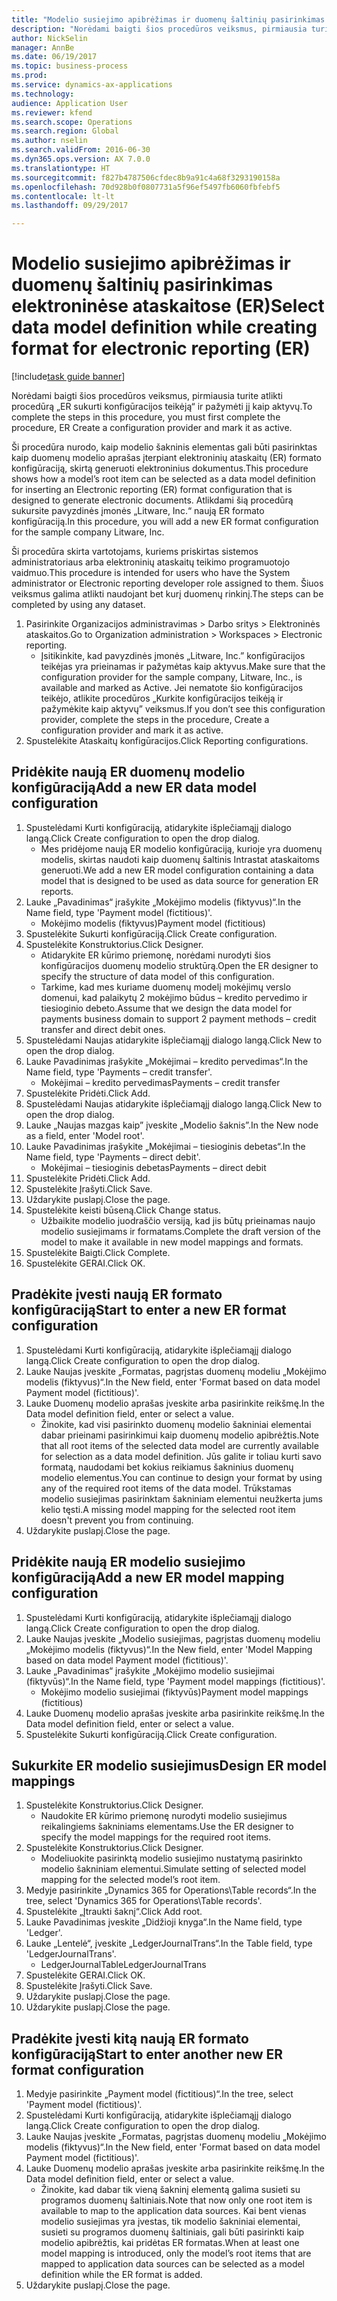 ```yaml
--- 
title: "Modelio susiejimo apibrėžimas ir duomenų šaltinių pasirinkimas elektroninėse ataskaitose (ER)"
description: "Norėdami baigti šios procedūros veiksmus, pirmiausia turite atlikti procedūrą „ER sukurti konfigūracijos teikėją“ ir pažymėti jį kaip aktyvų."
author: NickSelin
manager: AnnBe
ms.date: 06/19/2017
ms.topic: business-process
ms.prod: 
ms.service: dynamics-ax-applications
ms.technology: 
audience: Application User
ms.reviewer: kfend
ms.search.scope: Operations
ms.search.region: Global
ms.author: nselin
ms.search.validFrom: 2016-06-30
ms.dyn365.ops.version: AX 7.0.0
ms.translationtype: HT
ms.sourcegitcommit: f827b4787506cfdec8b9a91c4a68f3293190158a
ms.openlocfilehash: 70d928b0f0807731a5f96ef5497fb6060fbfebf5
ms.contentlocale: lt-lt
ms.lasthandoff: 09/29/2017

---
```

# <a name="select-data-model-definition-while-creating-format-for-electronic-reporting-er"></a><span data-ttu-id="a9126-103">Modelio susiejimo apibrėžimas ir duomenų šaltinių pasirinkimas elektroninėse ataskaitose (ER)</span><span class="sxs-lookup"><span data-stu-id="a9126-103">Select data model definition while creating format for electronic reporting (ER)</span></span>

[!include[task guide banner](../../includes/task-guide-banner.md)]

<span data-ttu-id="a9126-104">Norėdami baigti šios procedūros veiksmus, pirmiausia turite atlikti procedūrą „ER sukurti konfigūracijos teikėją“ ir pažymėti jį kaip aktyvų.</span><span class="sxs-lookup"><span data-stu-id="a9126-104">To complete the steps in this procedure, you must first complete the procedure, ER Create a configuration provider and mark it as active.</span></span> 

<span data-ttu-id="a9126-105">Ši procedūra nurodo, kaip modelio šakninis elementas gali būti pasirinktas kaip duomenų modelio aprašas įterpiant elektroninių ataskaitų (ER) formato konfigūraciją, skirtą generuoti elektroninius dokumentus.</span><span class="sxs-lookup"><span data-stu-id="a9126-105">This procedure shows how a model’s root item can be selected as a data model definition for inserting an Electronic reporting (ER) format configuration that is designed to generate electronic documents.</span></span> <span data-ttu-id="a9126-106">Atlikdami šią procedūrą sukursite pavyzdinės įmonės „Litware, Inc.“ naują ER formato konfigūraciją.</span><span class="sxs-lookup"><span data-stu-id="a9126-106">In this procedure, you will add a new ER format configuration for the sample company Litware, Inc.</span></span> 

<span data-ttu-id="a9126-107">Ši procedūra skirta vartotojams, kuriems priskirtas sistemos administratoriaus arba elektroninių ataskaitų teikimo programuotojo vaidmuo.</span><span class="sxs-lookup"><span data-stu-id="a9126-107">This procedure is intended for users who have the System administrator or Electronic reporting developer role assigned to them.</span></span> <span data-ttu-id="a9126-108">Šiuos veiksmus galima atlikti naudojant bet kurį duomenų rinkinį.</span><span class="sxs-lookup"><span data-stu-id="a9126-108">The steps can be completed by using any dataset.</span></span>

1. <span data-ttu-id="a9126-109">Pasirinkite Organizacijos administravimas > Darbo sritys > Elektroninės ataskaitos.</span><span class="sxs-lookup"><span data-stu-id="a9126-109">Go to Organization administration > Workspaces > Electronic reporting.</span></span>
    * <span data-ttu-id="a9126-110">Įsitikinkite, kad pavyzdinės įmonės „Litware, Inc.” konfigūracijos teikėjas yra prieinamas ir pažymėtas kaip aktyvus.</span><span class="sxs-lookup"><span data-stu-id="a9126-110">Make sure that the configuration provider for the sample company, Litware, Inc., is available and marked as Active.</span></span> <span data-ttu-id="a9126-111">Jei nematote šio konfigūracijos teikėjo, atlikite procedūros „Kurkite konfigūracijos teikėją ir pažymėkite kaip aktyvų” veiksmus.</span><span class="sxs-lookup"><span data-stu-id="a9126-111">If you don’t see this configuration provider, complete the steps in the procedure, Create a configuration provider and mark it as active.</span></span>  
2. <span data-ttu-id="a9126-112">Spustelėkite Ataskaitų konfigūracijos.</span><span class="sxs-lookup"><span data-stu-id="a9126-112">Click Reporting configurations.</span></span>

## <a name="add-a-new-er-data-model-configuration"></a><span data-ttu-id="a9126-113">Pridėkite naują ER duomenų modelio konfigūraciją</span><span class="sxs-lookup"><span data-stu-id="a9126-113">Add a new ER data model configuration</span></span>
1. <span data-ttu-id="a9126-114">Spustelėdami Kurti konfigūraciją, atidarykite išplečiamąjį dialogo langą.</span><span class="sxs-lookup"><span data-stu-id="a9126-114">Click Create configuration to open the drop dialog.</span></span>
    * <span data-ttu-id="a9126-115">Mes pridėjome naują ER modelio konfigūraciją, kurioje yra duomenų modelis, skirtas naudoti kaip duomenų šaltinis Intrastat ataskaitoms generuoti.</span><span class="sxs-lookup"><span data-stu-id="a9126-115">We add a new ER model configuration containing a data model that is designed to be used as data source for generation ER reports.</span></span>  
2. <span data-ttu-id="a9126-116">Lauke „Pavadinimas“ įrašykite „Mokėjimo modelis (fiktyvus)“.</span><span class="sxs-lookup"><span data-stu-id="a9126-116">In the Name field, type 'Payment model (fictitious)'.</span></span>
    * <span data-ttu-id="a9126-117">Mokėjimo modelis (fiktyvus)</span><span class="sxs-lookup"><span data-stu-id="a9126-117">Payment model (fictitious)</span></span>  
3. <span data-ttu-id="a9126-118">Spustelėkite Sukurti konfigūraciją.</span><span class="sxs-lookup"><span data-stu-id="a9126-118">Click Create configuration.</span></span>
4. <span data-ttu-id="a9126-119">Spustelėkite Konstruktorius.</span><span class="sxs-lookup"><span data-stu-id="a9126-119">Click Designer.</span></span>
    * <span data-ttu-id="a9126-120">Atidarykite ER kūrimo priemonę, norėdami nurodyti šios konfigūracijos duomenų modelio struktūrą.</span><span class="sxs-lookup"><span data-stu-id="a9126-120">Open the ER designer to specify the structure of data model of this configuration.</span></span>  
    * <span data-ttu-id="a9126-121">Tarkime, kad mes kuriame duomenų modelį mokėjimų verslo domenui, kad palaikytų 2 mokėjimo būdus – kredito pervedimo ir tiesioginio debeto.</span><span class="sxs-lookup"><span data-stu-id="a9126-121">Assume that we design the data model for payments business domain to support 2 payment methods – credit transfer and direct debit ones.</span></span>  
5. <span data-ttu-id="a9126-122">Spustelėdami Naujas atidarykite išplečiamąjį dialogo langą.</span><span class="sxs-lookup"><span data-stu-id="a9126-122">Click New to open the drop dialog.</span></span>
6. <span data-ttu-id="a9126-123">Lauke Pavadinimas įrašykite „Mokėjimai – kredito pervedimas“.</span><span class="sxs-lookup"><span data-stu-id="a9126-123">In the Name field, type 'Payments – credit transfer'.</span></span>
    * <span data-ttu-id="a9126-124">Mokėjimai – kredito pervedimas</span><span class="sxs-lookup"><span data-stu-id="a9126-124">Payments – credit transfer</span></span>  
7. <span data-ttu-id="a9126-125">Spustelėkite Pridėti.</span><span class="sxs-lookup"><span data-stu-id="a9126-125">Click Add.</span></span>
8. <span data-ttu-id="a9126-126">Spustelėdami Naujas atidarykite išplečiamąjį dialogo langą.</span><span class="sxs-lookup"><span data-stu-id="a9126-126">Click New to open the drop dialog.</span></span>
9. <span data-ttu-id="a9126-127">Lauke „Naujas mazgas kaip” įveskite „Modelio šaknis”.</span><span class="sxs-lookup"><span data-stu-id="a9126-127">In the New node as a field, enter 'Model root'.</span></span>
10. <span data-ttu-id="a9126-128">Lauke Pavadinimas įrašykite „Mokėjimai – tiesioginis debetas“.</span><span class="sxs-lookup"><span data-stu-id="a9126-128">In the Name field, type 'Payments – direct debit'.</span></span>
    * <span data-ttu-id="a9126-129">Mokėjimai – tiesioginis debetas</span><span class="sxs-lookup"><span data-stu-id="a9126-129">Payments – direct debit</span></span>  
11. <span data-ttu-id="a9126-130">Spustelėkite Pridėti.</span><span class="sxs-lookup"><span data-stu-id="a9126-130">Click Add.</span></span>
12. <span data-ttu-id="a9126-131">Spustelėkite Įrašyti.</span><span class="sxs-lookup"><span data-stu-id="a9126-131">Click Save.</span></span>
13. <span data-ttu-id="a9126-132">Uždarykite puslapį.</span><span class="sxs-lookup"><span data-stu-id="a9126-132">Close the page.</span></span>
14. <span data-ttu-id="a9126-133">Spustelėkite keisti būseną.</span><span class="sxs-lookup"><span data-stu-id="a9126-133">Click Change status.</span></span>
    * <span data-ttu-id="a9126-134">Užbaikite modelio juodraščio versiją, kad jis būtų prieinamas naujo modelio susiejimams ir formatams.</span><span class="sxs-lookup"><span data-stu-id="a9126-134">Complete the draft version of the model to make it available in new model mappings and formats.</span></span>  
15. <span data-ttu-id="a9126-135">Spustelėkite Baigti.</span><span class="sxs-lookup"><span data-stu-id="a9126-135">Click Complete.</span></span>
16. <span data-ttu-id="a9126-136">Spustelėkite GERAI.</span><span class="sxs-lookup"><span data-stu-id="a9126-136">Click OK.</span></span>

## <a name="start-to-enter-a-new-er-format-configuration"></a><span data-ttu-id="a9126-137">Pradėkite įvesti naują ER formato konfigūraciją</span><span class="sxs-lookup"><span data-stu-id="a9126-137">Start to enter a new ER format configuration</span></span>
1. <span data-ttu-id="a9126-138">Spustelėdami Kurti konfigūraciją, atidarykite išplečiamąjį dialogo langą.</span><span class="sxs-lookup"><span data-stu-id="a9126-138">Click Create configuration to open the drop dialog.</span></span>
2. <span data-ttu-id="a9126-139">Lauke Naujas įveskite „Formatas, pagrįstas duomenų modeliu „Mokėjimo modelis (fiktyvus)“.</span><span class="sxs-lookup"><span data-stu-id="a9126-139">In the New field, enter 'Format based on data model Payment model (fictitious)'.</span></span>
3. <span data-ttu-id="a9126-140">Lauke Duomenų modelio aprašas įveskite arba pasirinkite reikšmę.</span><span class="sxs-lookup"><span data-stu-id="a9126-140">In the Data model definition field, enter or select a value.</span></span>
    * <span data-ttu-id="a9126-141">Žinokite, kad visi pasirinkto duomenų modelio šakniniai elementai dabar prieinami pasirinkimui kaip duomenų modelio apibrėžtis.</span><span class="sxs-lookup"><span data-stu-id="a9126-141">Note that all root items of the selected data model are currently available for selection as a data model definition.</span></span> <span data-ttu-id="a9126-142">Jūs galite ir toliau kurti savo formatą, naudodami bet kokius reikiamus šakninius duomenų modelio elementus.</span><span class="sxs-lookup"><span data-stu-id="a9126-142">You can continue to design your format by using any of the required root items of the data model.</span></span> <span data-ttu-id="a9126-143">Trūkstamas modelio susiejimas pasirinktam šakniniam elementui neužkerta jums kelio tęsti.</span><span class="sxs-lookup"><span data-stu-id="a9126-143">A missing model mapping for the selected root item doesn't prevent you from continuing.</span></span>  
4. <span data-ttu-id="a9126-144">Uždarykite puslapį.</span><span class="sxs-lookup"><span data-stu-id="a9126-144">Close the page.</span></span>

## <a name="add-a-new-er-model-mapping-configuration"></a><span data-ttu-id="a9126-145">Pridėkite naują ER modelio susiejimo konfigūraciją</span><span class="sxs-lookup"><span data-stu-id="a9126-145">Add a new ER model mapping configuration</span></span>
1. <span data-ttu-id="a9126-146">Spustelėdami Kurti konfigūraciją, atidarykite išplečiamąjį dialogo langą.</span><span class="sxs-lookup"><span data-stu-id="a9126-146">Click Create configuration to open the drop dialog.</span></span>
2. <span data-ttu-id="a9126-147">Lauke Naujas įveskite „Modelio susiejimas, pagrįstas duomenų modeliu „Mokėjimo modelis (fiktyvus)“.</span><span class="sxs-lookup"><span data-stu-id="a9126-147">In the New field, enter 'Model Mapping based on data model Payment model (fictitious)'.</span></span>
3. <span data-ttu-id="a9126-148">Lauke „Pavadinimas“ įrašykite „Mokėjimo modelio susiejimai (fiktyvūs)“.</span><span class="sxs-lookup"><span data-stu-id="a9126-148">In the Name field, type 'Payment model mappings (fictitious)'.</span></span>
    * <span data-ttu-id="a9126-149">Mokėjimo modelio susiejimai (fiktyvūs)</span><span class="sxs-lookup"><span data-stu-id="a9126-149">Payment model mappings (fictitious)</span></span>  
4. <span data-ttu-id="a9126-150">Lauke Duomenų modelio aprašas įveskite arba pasirinkite reikšmę.</span><span class="sxs-lookup"><span data-stu-id="a9126-150">In the Data model definition field, enter or select a value.</span></span>
5. <span data-ttu-id="a9126-151">Spustelėkite Sukurti konfigūraciją.</span><span class="sxs-lookup"><span data-stu-id="a9126-151">Click Create configuration.</span></span>

## <a name="design-er-model-mappings"></a><span data-ttu-id="a9126-152">Sukurkite ER modelio susiejimus</span><span class="sxs-lookup"><span data-stu-id="a9126-152">Design ER model mappings</span></span>
1. <span data-ttu-id="a9126-153">Spustelėkite Konstruktorius.</span><span class="sxs-lookup"><span data-stu-id="a9126-153">Click Designer.</span></span>
    * <span data-ttu-id="a9126-154">Naudokite ER kūrimo priemonę nurodyti modelio susiejimus reikalingiems šakniniams elementams.</span><span class="sxs-lookup"><span data-stu-id="a9126-154">Use the ER designer to specify the model mappings for the required root items.</span></span>  
2. <span data-ttu-id="a9126-155">Spustelėkite Konstruktorius.</span><span class="sxs-lookup"><span data-stu-id="a9126-155">Click Designer.</span></span>
    * <span data-ttu-id="a9126-156">Modeliuokite pasirinktą modelio susiejimo nustatymą pasirinkto modelio šakniniam elementui.</span><span class="sxs-lookup"><span data-stu-id="a9126-156">Simulate setting of selected model mapping for the selected model’s root item.</span></span>  
3. <span data-ttu-id="a9126-157">Medyje pasirinkite „Dynamics 365 for Operations\Table records“.</span><span class="sxs-lookup"><span data-stu-id="a9126-157">In the tree, select 'Dynamics 365 for Operations\Table records'.</span></span>
4. <span data-ttu-id="a9126-158">Spustelėkite „Įtraukti šaknį“.</span><span class="sxs-lookup"><span data-stu-id="a9126-158">Click Add root.</span></span>
5. <span data-ttu-id="a9126-159">Lauke Pavadinimas įveskite „Didžioji knyga“.</span><span class="sxs-lookup"><span data-stu-id="a9126-159">In the Name field, type 'Ledger'.</span></span>
6. <span data-ttu-id="a9126-160">Lauke „Lentelė“, įveskite „LedgerJournalTrans“.</span><span class="sxs-lookup"><span data-stu-id="a9126-160">In the Table field, type 'LedgerJournalTrans'.</span></span>
    * <span data-ttu-id="a9126-161">LedgerJournalTable</span><span class="sxs-lookup"><span data-stu-id="a9126-161">LedgerJournalTrans</span></span>  
7. <span data-ttu-id="a9126-162">Spustelėkite GERAI.</span><span class="sxs-lookup"><span data-stu-id="a9126-162">Click OK.</span></span>
8. <span data-ttu-id="a9126-163">Spustelėkite Įrašyti.</span><span class="sxs-lookup"><span data-stu-id="a9126-163">Click Save.</span></span>
9. <span data-ttu-id="a9126-164">Uždarykite puslapį.</span><span class="sxs-lookup"><span data-stu-id="a9126-164">Close the page.</span></span>
10. <span data-ttu-id="a9126-165">Uždarykite puslapį.</span><span class="sxs-lookup"><span data-stu-id="a9126-165">Close the page.</span></span>

## <a name="start-to-enter-another-new-er-format-configuration"></a><span data-ttu-id="a9126-166">Pradėkite įvesti kitą naują ER formato konfigūraciją</span><span class="sxs-lookup"><span data-stu-id="a9126-166">Start to enter another new ER format configuration</span></span>
1. <span data-ttu-id="a9126-167">Medyje pasirinkite „Payment model (fictitious)“.</span><span class="sxs-lookup"><span data-stu-id="a9126-167">In the tree, select 'Payment model (fictitious)'.</span></span>
2. <span data-ttu-id="a9126-168">Spustelėdami Kurti konfigūraciją, atidarykite išplečiamąjį dialogo langą.</span><span class="sxs-lookup"><span data-stu-id="a9126-168">Click Create configuration to open the drop dialog.</span></span>
3. <span data-ttu-id="a9126-169">Lauke Naujas įveskite „Formatas, pagrįstas duomenų modeliu „Mokėjimo modelis (fiktyvus)“.</span><span class="sxs-lookup"><span data-stu-id="a9126-169">In the New field, enter 'Format based on data model Payment model (fictitious)'.</span></span>
4. <span data-ttu-id="a9126-170">Lauke Duomenų modelio aprašas įveskite arba pasirinkite reikšmę.</span><span class="sxs-lookup"><span data-stu-id="a9126-170">In the Data model definition field, enter or select a value.</span></span>
    * <span data-ttu-id="a9126-171">Žinokite, kad dabar tik vieną šakninį elementą galima susieti su programos duomenų šaltiniais.</span><span class="sxs-lookup"><span data-stu-id="a9126-171">Note that now only one root item is available to map to the application data sources.</span></span> <span data-ttu-id="a9126-172">Kai bent vienas modelio susiejimas yra įvestas, tik modelio šakniniai elementai, susieti su programos duomenų šaltiniais, gali būti pasirinkti kaip modelio apibrėžtis, kai pridėtas ER formatas.</span><span class="sxs-lookup"><span data-stu-id="a9126-172">When at least one model mapping is introduced, only the model’s root items that are mapped to application data sources can be selected as a model definition while the ER format is added.</span></span>   
5. <span data-ttu-id="a9126-173">Uždarykite puslapį.</span><span class="sxs-lookup"><span data-stu-id="a9126-173">Close the page.</span></span>


